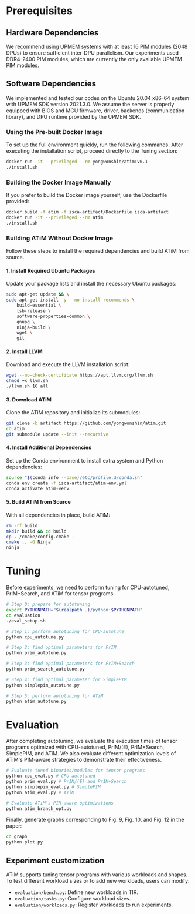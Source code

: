 # Prerequisites
## Hardware Dependencies
We recommend using UPMEM systems with at least 16 PIM modules (2048 DPUs) to ensure sufficient inter-DPU parallelism. Our experiments used DDR4-2400 PIM modules, which are currently the only available UPMEM PIM modules.

## Software Dependencies
We implemented and tested our codes on the Ubuntu 20.04 x86-64 system with UPMEM SDK version 2021.3.0.
We assume the server is properly equipped with BIOS and MCU firmware, driver, backends (communication library), and DPU runtime provided by the UPMEM SDK.

### Using the Pre-built Docker Image
To set up the full environment quickly, run the following commands. After executing the installation script, proceed directly to the Tuning section:

```bash
docker run -it --privileged --rm yongwonshin/atim:v0.1
./install.sh
```
### Building the Docker Image Manually
If you prefer to build the Docker image yourself, use the Dockerfile provided:
```bash
docker build -t atim -f isca-artifact/Dockerfile isca-artifact
docker run -it --privileged --rm atim
./install.sh
```

### Building ATiM Without Docker Image
Follow these steps to install the required dependencies and build ATiM from source.

#### 1. Install Required Ubuntu Packages

Update your package lists and install the necessary Ubuntu packages:

```bash
sudo apt-get update && \
sudo apt-get install -y --no-install-recommends \
    build-essential \
    lsb-release \
    software-properties-common \
    gnupg \
    ninja-build \
    wget \
    git
```

#### 2. Install LLVM

Download and execute the LLVM installation script:

```bash
wget --no-check-certificate https://apt.llvm.org/llvm.sh
chmod +x llvm.sh
./llvm.sh 16 all
```

#### 3. Download ATiM

Clone the ATiM repository and initialize its submodules:

```bash
git clone -b artifact https://github.com/yongwonshin/atim.git
cd atim
git submodule update --init --recursive
```

#### 4. Install Additional Dependencies

Set up the Conda environment to install extra system and Python dependencies:

```bash
source "$(conda info --base)/etc/profile.d/conda.sh"
conda env create -f isca-artifact/atim-env.yml
conda activate atim-venv
```

#### 5. Build ATiM from Source

With all dependencies in place, build ATiM:

```bash
rm -rf build
mkdir build && cd build
cp ../cmake/config.cmake .
cmake .. -G Ninja
ninja
```

# Tuning
Before experiments, we need to perform tuning for CPU-autotuned, PrIM+Search, and ATiM for tensor programs.

```bash
# Step 0: prepare for autotuning
export PYTHONPATH="$(realpath .)/python:$PYTHONPATH"
cd evaluation
./eval_setup.sh

# Step 1: perform autotuning for CPU-autotune
python cpu_autotune.py

# Step 2: find optimal parameters for PrIM
python prim_autotune.py

# Step 3: find optimal parameters for PrIM+Search
python prim_search_autotune.py

# Step 4: find optimal parameter for SimplePIM
python simplepim_autotune.py

# Step 5: perform autotuning for ATiM
python atim_autotune.py
```

# Evaluation
After completing autotuning, we evaluate the execution times of tensor programs optimized with CPU-autotuned, PrIM/(E), PrIM+Search, SimplePIM, and ATiM.
We also evaluate different optimization levels of ATiM's PIM-aware strategies to demonstrate their effectiveness.

```bash
# Evaluate tuned binaries/modules for tensor programs
python cpu_eval.py # CPU-autotuned
python prim_eval.py # PrIM/(E) and PrIM+Search
python simplepim_eval.py # SimplePIM
python atim_eval.py # ATiM

# Evaluate ATiM's PIM-aware optimizations
python atim_branch_opt.py
```

Finally, generate graphs corresponding to Fig. 9, Fig. 10, and Fig. 12 in the paper:

```bash
cd graph
python plot.py
```

## Experiment customization
ATiM supports tuning tensor programs with various workloads and shapes. To test different workload sizes or to add new workloads, users can modify:

- `evaluation/bench.py`: Define new workloads in TIR.
- `evaluation/tasks.py`: Configure workload sizes.
- `evaluation/workloads.py`: Register workloads to run experiments.
